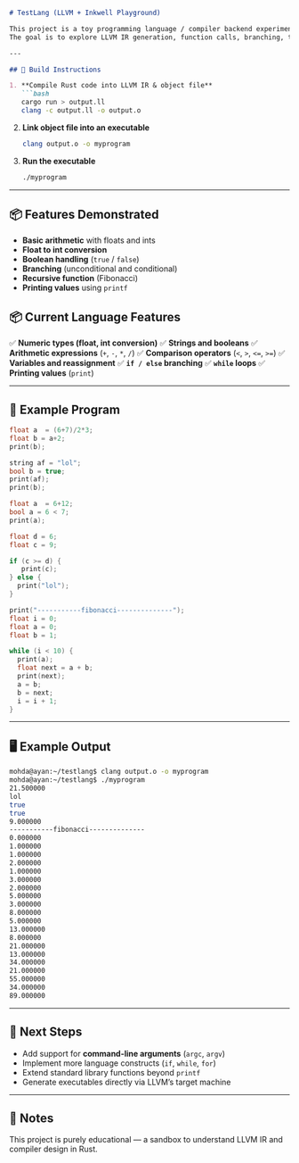 ````markdown
# TestLang (LLVM + Inkwell Playground)

This project is a toy programming language / compiler backend experiment using **Rust**, **Inkwell** (Rust bindings for LLVM), and **Clang** for linking.  
The goal is to explore LLVM IR generation, function calls, branching, type conversions, and recursive functions such as Fibonacci.

---

## 🔧 Build Instructions

1. **Compile Rust code into LLVM IR & object file**
   ```bash
   cargo run > output.ll
   clang -c output.ll -o output.o
````

2. **Link object file into an executable**

   ```bash
   clang output.o -o myprogram
   ```

3. **Run the executable**

   ```bash
   ./myprogram
   ```

---

## 📦 Features Demonstrated

* **Basic arithmetic** with floats and ints
* **Float to int conversion**
* **Boolean handling** (`true` / `false`)
* **Branching** (unconditional and conditional)
* **Recursive function** (Fibonacci)
* **Printing values** using `printf`

## 📦 Current Language Features

✅ **Numeric types (float, int conversion)**
✅ **Strings and booleans**
✅ **Arithmetic expressions** (`+`, `-`, `*`, `/`)
✅ **Comparison operators** (`<`, `>`, `<=`, `>=`)
✅ **Variables and reassignment**
✅ **`if / else` branching**
✅ **`while` loops**
✅ **Printing values** (`print`)

---

## 📝 Example Program

```c
float a  = (6+7)/2*3;
float b = a+2;
print(b);

string af = "lol";
bool b = true;
print(af);
print(b);

float a  = 6+12;
bool a = 6 < 7;
print(a);

float d = 6;
float c = 9;

if (c >= d) {
   print(c);
} else {
  print("lol");
}

print("-----------fibonacci--------------");
float i = 0;
float a = 0;
float b = 1;

while (i < 10) {
  print(a);
  float next = a + b;
  print(next);
  a = b;
  b = next;
  i = i + 1;
}
```

---

## 🖥️ Example Output

```bash
mohda@ayan:~/testlang$ clang output.o -o myprogram
mohda@ayan:~/testlang$ ./myprogram
21.500000
lol
true
true
9.000000
-----------fibonacci--------------
0.000000
1.000000
1.000000
2.000000
1.000000
3.000000
2.000000
5.000000
3.000000
8.000000
5.000000
13.000000
8.000000
21.000000
13.000000
34.000000
21.000000
55.000000
34.000000
89.000000
```

---

## 🚀 Next Steps

* Add support for **command-line arguments** (`argc`, `argv`)
* Implement more language constructs (`if`, `while`, `for`)
* Extend standard library functions beyond `printf`
* Generate executables directly via LLVM’s target machine

---

## 📝 Notes

This project is purely educational — a sandbox to understand LLVM IR and compiler design in Rust.


